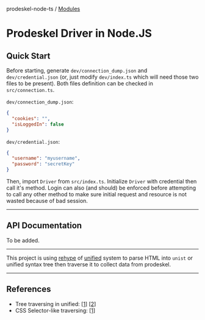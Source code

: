 prodeskel-node-ts / [Modules](modules.md)

# Prodeskel Driver in Node.JS

## Quick Start

Before starting, generate `dev/connection_dump.json` and `dev/credential.json`
(or, just modify `dev/index.ts` which will need those two files to be present).
Both files definition can be checked in `src/connection.ts`.

`dev/connection_dump.json`:

```json
{
  "cookies": "",
  "isLoggedIn": false
}
```

`dev/credential.json`:

```json
{
  "username": "myusername",
  "password": "secretKey"
}
```

Then, import `Driver` from `src/index.ts`. Initialize `Driver` with credential
then call it's method. Login can also (and should) be enforced before attempting
to call any other method to make sure initial request and resource is not wasted
because of bad session.

---

## API Documentation

To be added.

---

This project is using [rehype](https://github.com/rehypejs/rehype) of [unified](https://github.com/unifiedjs/unified) system to parse HTML into `unist` or unified syntax tree then traverse it to collect data from prodeskel.

---

## References

- Tree traversing in unified:
  [[1]](https://unifiedjs.com/learn/recipe/tree-traversal/)
  [[2]](https://unifiedjs.com/learn/recipe/tree-traversal-typescript/)
- CSS Selector-like traversing: [[1]](https://unifiedjs.com/explore/package/unist-util-select/)
